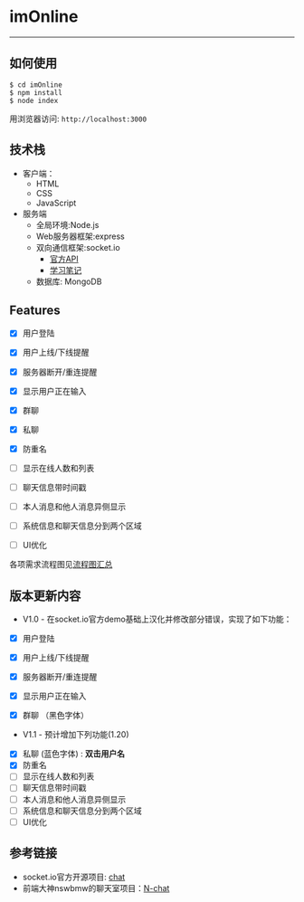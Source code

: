 ﻿# imOnline
-----------------------
## 如何使用
```
$ cd imOnline
$ npm install
$ node index
```
用浏览器访问:  `http://localhost:3000`

## 技术栈
+ 客户端：
  + HTML
  + CSS
  + JavaScript
+ 服务端
  + 全局环境:Node.js
  + Web服务器框架:express
  + 双向通信框架:socket.io 
    +  [官方API](https://coding.net/u/605629942xiatian/p/imOnline/git/blob/group/online-v1.0/docs/socket.io_API.md)
    +  [学习笔记](https://coding.net/u/605629942xiatian/p/imOnline/git/blob/group/online-v1.0/docs/socket.io%E5%AD%A6%E4%B9%A0%E7%AC%94%E8%AE%B0.md)
  + 数据库: MongoDB

## Features
- [x] 用户登陆
- [x] 用户上线/下线提醒
- [x] 服务器断开/重连提醒
- [x] 显示用户正在输入
- [x] 群聊
- [x] 私聊
- [x] 防重名
- [ ] 显示在线人数和列表
- [ ] 聊天信息带时间戳
- [ ] 本人消息和他人消息异侧显示
- [ ] 系统信息和聊天信息分到两个区域
- [ ] UI优化


各项需求流程图见[流程图汇总](https://coding.net/u/605629942xiatian/p/imOnline/git/blob/group/online-v1.0/docs/imOnline%E5%BC%80%E5%8F%91%E6%B5%81%E7%A8%8B%E5%9B%BE.md)

## 版本更新内容

- V1.0 - 在socket.io官方demo基础上汉化并修改部分错误，实现了如下功能：
- [x] 用户登陆
- [x] 用户上线/下线提醒
- [x] 服务器断开/重连提醒
- [x] 显示用户正在输入
- [x] 群聊 （黑色字体）


- V1.1 - 预计增加下列功能(1.20)
- [x] 私聊 (蓝色字体)  :  **双击用户名** 
- [x] 防重名
- [ ] 显示在线人数和列表
- [ ] 聊天信息带时间戳
- [ ] 本人消息和他人消息异侧显示
- [ ] 系统信息和聊天信息分到两个区域
- [ ] UI优化

## 参考链接
+ socket.io官方开源项目: [chat](https://github.com/socketio/socket.io/tree/master/examples/chat)
+ 前端大神nswbmw的聊天室项目：[N-chat](https://github.com/nswbmw/N-chat)

